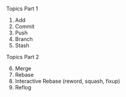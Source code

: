Topics Part 1

1. Add
2. Commit
3. Push
4. Branch
5. Stash

Topics Part 2

6. Merge
7. Rebase
8. Interactive Rebase (reword, squash, fixup)
9. Reflog